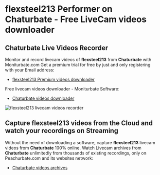 # flexsteel213 Performer on Chaturbate - Free LiveCam videos downloader

## Chaturbate Live Videos Recorder

Monitor and record livecam videos of **flexsteel213** from **Chaturbate** with Moniturbate.com
Get a premium trial for free by just and only registering with your Email address:
* [flexsteel213 Premium videos downloader](https://moniturbate.com/request-demo-licence-key.html)

Free livecam videos downloader - Moniturbate Software:
* [Chaturbate videos downloader](https://moniturbate.com/moniturbate-download-software.html)

![flexsteel213 livecam videos recorder](https://peachurnet.com/templates/moniturbate-software.png)


## Capture flexsteel213 videos from the Cloud and watch your recordings on Streaming

Without the need of downloading a software, capture **flexsteel213** livecam videos from **Chaturbate** 100% online.
Watch Livecam archives from **Chaturbate** unlimitedly from thousands of existing recordings, only on Peachurbate.com and its websites network:
* [Chaturbate videos archives](https://peachurnet.com/)